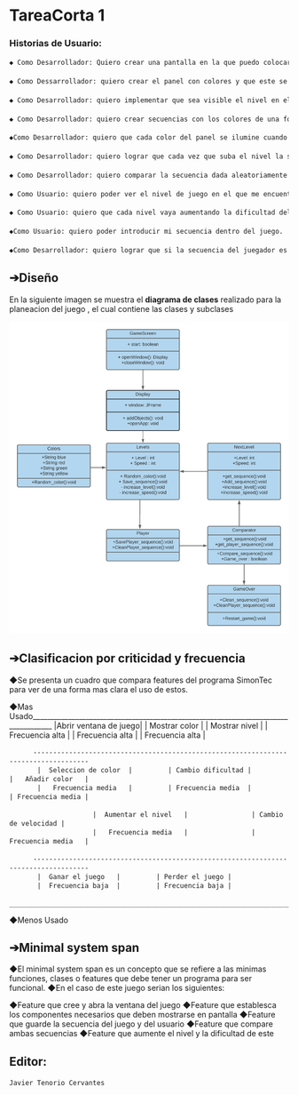 # TareaCorta 1
### Historias de Usuario:
```markdown
◆ Como Desarrollador: Quiero crear una pantalla en la que puedo colocar los demás componentes del juego.

◆ Como Dessarrollador: quiero crear el panel con colores y que este se muestre en pantalla.

◆ Como Desarrollador: quiero implementar que sea visible el nivel en el que se encuentra el jugador.

◆ Como Desarrollador: quiero crear secuencias con los colores de una forma aleatoria.

◆Como Desarrollador: quiero que cada color del panel se ilumine cuando corresponda en la secuencia.

◆ Como Desarrollador: quiero lograr que cada vez que suba el nivel la secuencia aumente y sea mas rapida.

◆ Como Desarrollador: quiero comparar la secuencia dada aleatoriamente con la del jugador.

◆ Como Usuario: quiero poder ver el nivel de juego en el que me encuentro.

◆ Como Usuario: quiero que cada nivel vaya aumentando la dificultad del juego.

◆Como Usuario: quiero poder introducir mi secuencia dentro del juego.

◆Como Desarrollador: quiero lograr que si la secuencia del juegador es diferente a la del juego , este se reinicie.
```

## ➔Diseño
En la siguiente imagen se muestra el **diagrama de clases** realizado para la planeacion del juego , el cual contiene las clases y subclases

![Diagrama de Clases 1](https://raw.githubusercontent.com/JavsRecTc02/TareaCorta/gh-pages/SimonTec%20(1).png)

## ➔Clasificacion por criticidad y frecuencia
◆Se presenta un cuadro que compara features del programa SimonTec para ver de una forma mas clara el uso de estos.

◆Mas Usado____________________________________________________________________________________
           |Abrir ventana de juego|         | Mostrar color   |         |  Mostrar nivel  |
           |    Frecuencia alta   |         | Frecuencia alta |         | Frecuencia alta |
 
          ------------------------------------------------------------------------------------
           |  Seleccion de color  |         | Cambio dificultad |         |   Añadir color   |     
           |   Frecuencia media   |         | Frecuencia media  |         | Frecuencia media |
           
                         |  Aumentar el nivel   |                | Cambio de velocidad |             
                         |   Frecuencia media   |                |  Frecuencia media   |
                         
          ------------------------------------------------------------------------------------               
           |  Ganar el juego   |         | Perder el juego |             
           |  Frecuencia baja  |         | Frecuencia baja |      
            ___________________________________________________________________________________
◆Menos Usado

## ➔Minimal system span
◆El minimal system span es un concepto que se refiere a las minimas funciones, clases o features que debe tener un programa para ser funcional.
◆En el caso de este juego serian los siguientes:

◆Feature que cree y abra la ventana del juego
◆Feature que establesca los componentes necesarios que deben mostrarse en pantalla
◆Feature que guarde la secuencia del juego y del usuario
◆Feature que compare ambas secuencias
◆Feature que aumente el nivel y la dificultad de este

## Editor:
```markdown
Javier Tenorio Cervantes
```

